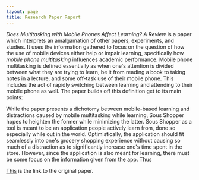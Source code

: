 ```yaml
---
layout: page
title: Research Paper Report
---
```


*Does Multitasking with Mobile Phones Affect Learning? A Review* is a paper which interprets an amalgamation of other papers, experiments, and studies. It uses the information gathered to focus on the question of how the use of mobile devices either help or impair learning, specifically how *mobile phone multitasking* influences academic performance. Mobile phone multitasking is defined essentially as when one's attention is divided between what they are trying to learn, be it from reading a book to taking notes in a lecture, and some off-task use of their mobile phone. This includes the act of rapidly switching between learning and attending to their mobile phone as well. The paper builds off this definition get to its main points:

While the paper presents a dichotomy between mobile-based learning and distractions caused by mobile multitasking while learning, Sous Shopper hopes to heighten the former while minimizing the latter. Sous Shopper as a tool is meant to be an application people actively learn from, done so especially while out in the world. Optimistically, the application should fit seamlessly into one's grocery shopping experience without causing so much of a distraction as to significantly increase one's time spent in the store. However, since the application is also meant for learning, there must be some focus on the information given from the app. Thus

[This](https://www.sciencedirect.com/science/article/pii/S0747563215300595) is the link to the original paper.
